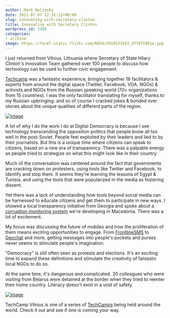 ```yaml
---
author: Mark Belinsky
date: 2011-07-07 12:31:11+00:00
slug: innovating-with-secretary-clinton
title: Innovating with Secretary Clinton
wordpress_id: 3186
categories:
- archive
image: https://farm7.static.flickr.com/6054/5910531543_df7975961e.jpg
---
```


I just returned from Vilnius, Lithuania where Secretary of State Hilary Clinton's Innovation Team gathered over 100 people to discuss how technology can be used to further civic engagement.

[Techcamp](http://wiki.techcampglobal.org/index.php?title=TechCamp:Vilnius) was a fantastic experience, bringing together 18 facilitators & experts from around the digital space (Twitter, Facebook, VOA, NGOs) & activists and NGOs from the Russian speaking world (70+ organizations from 15 countries). I was the only facilitator translating for myself, thanks to my Russian upbringing. and so of course I cracked jokes & bonded over stories about the unique qualities of different parts of the region.

[![image](https://farm7.static.flickr.com/6054/5910531543_df7975961e.jpg)](http://www.flickr.com/photos/digitaldemocracy/5910531543/in/photostream)

A lot of why I do the work I do at Digital Democracy is because I see technology transcending the opposition politics that people know all too well in the post-Soviet. People feel exploited by their leaders and lied to by their journalists. But this is a unique time where citizens can speak to citizens, based on a new era of transparency. There was a palpable energy as people tried to strategize on what this might look like in their country.

Much of the conversation was centered around the fact that governments are cracking down on protesters, using tools like Twitter and Facebook, to identify and stop them. It seems they're learning the lessons of Egypt & Tunisia, and using the tools that were popularized in the media as fostering dissent.

Yet there was a lack of understanding how tools beyond social media can be harnessed to educate citizens and get them to participate in new ways. I showed a local transparency initiative from Georgia and spoke about a [corruption monitoring system](http://transparency-watch.org/) we're developing in Macedonia. There was a lot of excitement.

My focus was discussing the future of mobiles and how the proliferation of them means exciting opportunities to engage. From [FrontlineSMS](http://www.frontlinesms.com/) to [Geochat](http://geochat.instedd.org/) and more, getting messages into people's pockets and purses never seems to stimulate people's imagination.

"Democracy" is still often seen as protests and elections. It's an exciting time to expand these definitions and stimulate the creativity of fantastic local NGOs to do so.

At the same time, it's dangerous and complicated. 20 colleagues who were visiting from Belarus were detained at the border when they tried to reenter their home country. Literacy doesn't exist in a void of safety.

[![image](http://wiki.techcampglobal.org/images/thumb/4/4b/TCVilniusLogo.jpg/376px-TCVilniusLogo.jpg)](http://wiki.techcampglobal.org/index.php?title=TechCamp:Vilnius)

TechCamp Vilnius is one of a series of [TechCamps](http://techcampglobal.org/) being held around the world. Check it out and see if one is coming your way.
